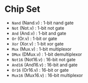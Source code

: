 # Chip Set

- `Nand` (Nand.v) : 1-bit nand gate
- `Not` (Not.v) : 1-bit not gate
- `And` (And.v) : 1-bit and gate
- `Or` (Or.v) : 1-bit or gate
- `Xor` (Xor.v) : 1-bit xor gate
- `Mux` (Mux.v) : 1-bit multiplexor
- `DMux` (DMux.v) : 1-bit demultiplexor
- `Not16` (Not16.v) : 16-bit not gate
- `And16` (And16.v) : 16-bit and gate
- `Or16` (Or16.v) : 16-bit or gate
- `Mux16` (Mux16.v) : 16-bit multiplexor